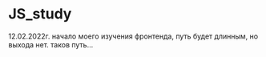 # JS_study
  12.02.2022г.
  начало моего изучения фронтенда, путь будет длинным, но выхода нет.
  таков путь...
